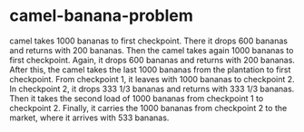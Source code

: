 # camel-banana-problem
camel takes 1000 bananas to first checkpoint. There it drops 600 bananas and returns with 200 bananas. Then the camel takes again 1000 bananas to first checkpoint. Again, it drops 600 bananas and returns with 200 bananas. After this, the camel takes the last 1000 bananas from the plantation to first checkpoint. From checkpoint 1, it leaves with 1000 bananas to checkpoint
2. In checkpoint 2, it drops 333 1/3 bananas and returns with 333 1/3 bananas. Then it takes the second load of 1000 bananas from checkpoint 1 to checkpoint 2. Finally, it carries the 1000 bananas from checkpoint 2 to the market, where it arrives with 533 bananas.
